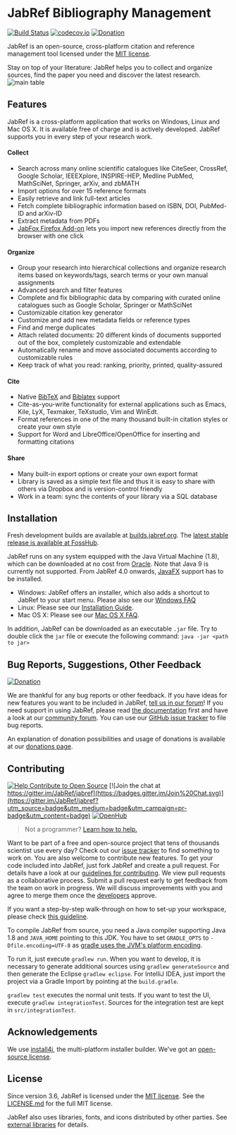 # JabRef Bibliography Management

[![Build Status](https://travis-ci.org/JabRef/jabref.svg?branch=master)](https://travis-ci.org/JabRef/jabref)
[![codecov.io](https://codecov.io/github/JabRef/jabref/coverage.svg?branch=master)](https://codecov.io/github/JabRef/jabref?branch=master)
[![Donation](https://img.shields.io/badge/donate%20to-jabref-orange.svg)](https://donations.jabref.org)

JabRef is an open-source, cross-platform citation and reference management tool licensed under the  [MIT license](https://tldrlegal.com/license/mit-license).

Stay on top of your literature: JabRef helps you to collect and organize sources, find the paper you need and discover the latest research.
![main table](https://www.jabref.org/img/JabRef-4-0-MainTable.png)

## Features

JabRef is a cross-platform application that works on Windows, Linux and Mac OS X. It is available free of charge and is actively developed.
JabRef supports you in every step of your research work.

#### Collect

- Search across many online scientific catalogues like CiteSeer, CrossRef, Google Scholar, IEEEXplore, INSPIRE-HEP, Medline PubMed, MathSciNet, Springer, arXiv, and zbMATH
- Import options for over 15 reference formats
- Easily retrieve and link full-text articles
- Fetch complete bibliographic information based on ISBN, DOI, PubMed-ID and arXiv-ID
- Extract metadata from PDFs
- [JabFox Firefox Add-on](https://addons.mozilla.org/en-US/firefox/addon/jabfox/) lets you import new references directly from the browser with one click
	
#### Organize

- Group your research into hierarchical collections and organize research items based on keywords/tags, search terms or your own manual assignments
- Advanced search and filter features
- Complete and fix bibliographic data by comparing with curated online catalogues such as Google Scholar, Springer or MathSciNet
- Customizable citation key generator
- Customize and add new metadata fields or reference types
- Find and merge duplicates
- Attach related documents: 20 different kinds of documents supported out of the box, completely customizable and extendable
- Automatically rename and move associated documents according to customizable rules
- Keep track of what you read: ranking, priority, printed, quality-assured 
	
#### Cite

- Native [BibTeX] and [Biblatex] support
- Cite-as-you-write functionality for external applications such as Emacs, Kile, LyX, Texmaker, TeXstudio, Vim and WinEdt.
- Format references in one of the many thousand built-in citation styles or create your own style
- Support for Word and LibreOffice/OpenOffice for inserting and formatting citations
	
#### Share

- Many built-in export options or create your own export format
- Library is saved as a simple text file and thus it is easy to share with others via Dropbox and is version-control friendly
- Work in a team: sync the contents of your library via a SQL database

## Installation

Fresh development builds are available at [builds.jabref.org](https://builds.jabref.org/master/).
The [latest stable release is available at FossHub](https://www.fosshub.com/JabRef.html).

JabRef runs on any system equipped with the Java Virtual Machine (1.8), which can be downloaded at no cost from [Oracle](http://www.oracle.com/technetwork/java/javase/downloads/index.html). Note that Java 9 is currently not supported.
From JabRef 4.0 onwards, [JavaFX] support has to be installed.
 - Windows: JabRef offers an installer, which also adds a shortcut to JabRef to your start menu. Please also see our [Windows FAQ](https://help.jabref.org/en/FAQwindows)
 - Linux: Please see our [Installation Guide](http://help.jabref.org/en/Installation).
 - Mac OS X: Please see our [Mac OS X FAQ](https://help.jabref.org/en/FAQosx).

In addition, JabRef can be downloaded as an executable `.jar` file. 
Try to double click the `jar` file or execute the following command:
     `java -jar <path to jar>`

## Bug Reports, Suggestions, Other Feedback

[![Donation](https://img.shields.io/badge/donate%20to-jabref-orange.svg)](https://donations.jabref.org)

We are thankful for any bug reports or other feedback.
If you have ideas for new features you want to be included in JabRef, [tell us in our forum](http://discourse.jabref.org/c/features)!
If you need support in using JabRef, please read [the documentation](https://help.jabref.org/) first and have a look at our [community forum](http://discourse.jabref.org/c/help).
You can use our [GitHub issue tracker](https://github.com/JabRef/jabref/issues) to file bug reports.

An explanation of donation possibilities and usage of donations is available at our [donations page](https://donations.jabref.org).

## Contributing

[![Help Contribute to Open Source](https://www.codetriage.com/jabref/jabref/badges/users.svg)](https://www.codetriage.com/jabref/jabref)
[![Join the chat at https://gitter.im/JabRef/jabref](https://badges.gitter.im/Join%20Chat.svg)](https://gitter.im/JabRef/jabref?utm_source=badge&utm_medium=badge&utm_campaign=pr-badge&utm_content=badge)
[![OpenHub](https://www.openhub.net/p/jabref/widgets/project_thin_badge.gif)](https://www.openhub.net/p/jabref)

> Not a programmer? [Learn how to help.](http://contribute.jabref.org)

Want to be part of a free and open-source project that tens of thousands scientist use every day?
Check out our [issue tracker](https://github.com/JabRef/jabref/issues) to find something to work on.
You are also welcome to contribute new features.
To get your code included into JabRef, just fork JabRef and create a pull request.
For details have a look at our [guidelines for contributing](CONTRIBUTING.md).
We view pull requests as a collaborative process.
Submit a pull request early to get feedback from the team on work in progress.
We will discuss improvements with you and agree to merge them once the [developers](https://github.com/JabRef/jabref/blob/master/DEVELOPERS) approve.

If you want a step-by-step walk-through on how to set-up your workspace, please check [this guideline](https://github.com/JabRef/jabref/wiki/Guidelines-for-setting-up-a-local-workspace).

To compile JabRef from source, you need a Java compiler supporting Java 1.8 and `JAVA_HOME` pointing to this JDK.
You have to set `GRADLE_OPTS` to `-Dfile.encoding=UTF-8` as [gradle uses the JVM's platform encoding](https://discuss.gradle.org/t/is-there-a-way-to-tell-gradle-to-read-gradle-build-scripts-using-a-specified-encoding/7535).

To run it, just execute `gradlew run`.
When you want to develop, it is necessary to generate additional sources using `gradlew generateSource`
and then generate the Eclipse `gradlew eclipse`.
For IntelliJ IDEA, just import the project via a Gradle Import by pointing at the `build.gradle`.

`gradlew test` executes the normal unit tests.
If you want to test the UI, execute `gradlew integrationTest`.
Sources for the integration test are kept in `src/integrationTest`.


## Acknowledgements

We use [install4j], the multi-platform installer builder. We've got an [open-source license](https://www.ej-technologies.com/buy/install4j/openSource).

## License

Since version 3.6, JabRef is licensed under the [MIT license](https://tldrlegal.com/license/mit-license).
See the [LICENSE.md](LICENSE.md) for the full MIT license.

JabRef also uses libraries, fonts, and icons distributed by other parties.
See [external libraries](external-libraries.txt) for details.

  [BibTeX]: https://www.ctan.org/pkg/bibtex
  [Biblatex]: https://www.ctan.org/pkg/biblatex
  [install4j]: https://www.ej-technologies.com/products/install4j/overview.html
  [JabRef]: https://www.jabref.org
  [JavaFX]: https://en.wikipedia.org/wiki/JavaFX
